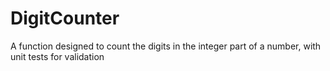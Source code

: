 # DigitCounter
A function designed to count the digits in the integer part of a number, with unit tests for validation
